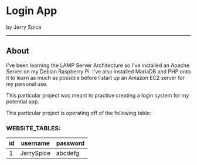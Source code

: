 # Login App
by Jerry Spice

---

## About
I've been learning the LAMP Server Architecture so I've installed an Apache Server on my Debian Raspberry Pi. I've also installed MariaDB and PHP onto it to learn as much as possible before I start up an Amazon EC2 server for my personal use. 

This particular project was meant to practice creating a login system for my potential app.

This particular project is operating off of the following table:

### WEBSITE_TABLES:

| id | username   | password |
|----|------------|----------|
|  1 | JerrySpice | abcdefg  |
